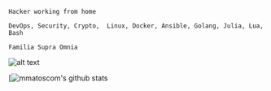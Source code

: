 


`Hacker working from home`

`DevOps, Security, Crypto, 
Linux, Docker, Ansible,
Golang, Julia, Lua, Bash`

`Familia Supra Omnia`

![alt text](https://github.com/mmatoscom/mmatoscom.github.io/blob/master/mmatos.jpg)

[![mmatoscom's github stats](https://github-readme-stats.vercel.app/api?username=mmatoscom)

